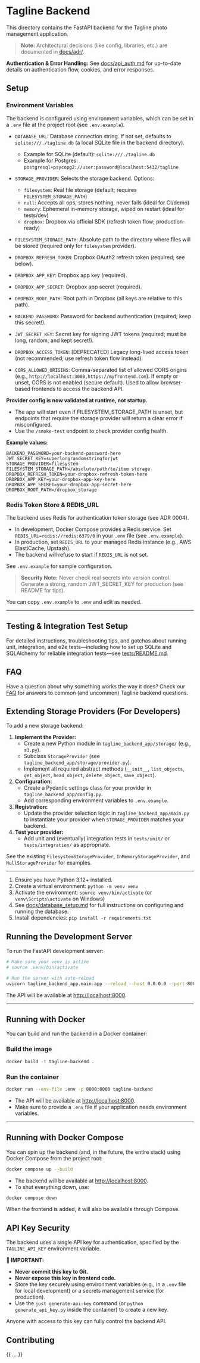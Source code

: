 # Tagline Backend

This directory contains the FastAPI backend for the Tagline photo management application.

> **Note:** Architectural decisions (like config, libraries, etc.) are documented in [docs/adr/](docs/adr/).

**Authentication & Error Handling:**
See [docs/api_auth.md](docs/api_auth.md) for up-to-date details on authentication flow, cookies, and error responses.

## Setup

### Environment Variables

The backend is configured using environment variables, which can be set in a `.env` file at the project root (see `.env.example`).

- `DATABASE_URL`: Database connection string. If not set, defaults to `sqlite:///./tagline.db` (a local SQLite file in the backend directory).
    - Example for SQLite (default): `sqlite:///./tagline.db`
    - Example for Postgres: `postgresql+psycopg2://user:password@localhost:5432/tagline`

- `STORAGE_PROVIDER`: Selects the storage backend. Options:
    - `filesystem`: Real file storage (default; requires `FILESYSTEM_STORAGE_PATH`)
    - `null`: Accepts all ops, stores nothing, never fails (ideal for CI/demo)
    - `memory`: Ephemeral in-memory storage, wiped on restart (ideal for tests/dev)
    - `dropbox`: Dropbox via official SDK (refresh token flow; production-ready)

- `FILESYSTEM_STORAGE_PATH`: Absolute path to the directory where files will be stored (required only for `filesystem` provider).
- `DROPBOX_REFRESH_TOKEN`: Dropbox OAuth2 refresh token (required; see below).
- `DROPBOX_APP_KEY`: Dropbox app key (required).
- `DROPBOX_APP_SECRET`: Dropbox app secret (required).
- `DROPBOX_ROOT_PATH`: Root path in Dropbox (all keys are relative to this path).
- `BACKEND_PASSWORD`: Password for backend authentication (required; keep this secret!).
- `JWT_SECRET_KEY`: Secret key for signing JWT tokens (required; must be long, random, and kept secret!).
- `DROPBOX_ACCESS_TOKEN`: [DEPRECATED] Legacy long-lived access token (not recommended; use refresh token flow instead).
- `CORS_ALLOWED_ORIGINS`: Comma-separated list of allowed CORS origins (e.g., `http://localhost:3000,https://myfrontend.com`). If empty or unset, CORS is not enabled (secure default). Used to allow browser-based frontends to access the backend API.

**Provider config is now validated at runtime, not startup.**
- The app will start even if FILESYSTEM_STORAGE_PATH is unset, but endpoints that require the storage provider will return a clear error if misconfigured.
- Use the `/smoke-test` endpoint to check provider config health.

**Example values:**
```env
BACKEND_PASSWORD=your-backend-password-here
JWT_SECRET_KEY=superlongrandomstringforjwt
STORAGE_PROVIDER=filesystem
FILESYSTEM_STORAGE_PATH=/absolute/path/to/item storage
DROPBOX_REFRESH_TOKEN=your-dropbox-refresh-token-here
DROPBOX_APP_KEY=your-dropbox-app-key-here
DROPBOX_APP_SECRET=your-dropbox-app-secret-here
DROPBOX_ROOT_PATH=/dropbox_storage
```

### Redis Token Store & REDIS_URL

The backend uses Redis for authentication token storage (see ADR 0004).

- In development, Docker Compose provides a Redis service. Set `REDIS_URL=redis://redis:6379/0` in your `.env` file (see `.env.example`).
- In production, set `REDIS_URL` to your managed Redis instance (e.g., AWS ElastiCache, Upstash).
- The backend will refuse to start if `REDIS_URL` is not set.

See `.env.example` for sample configuration.

> **Security Note:** Never check real secrets into version control. Generate a strong, random JWT_SECRET_KEY for production (see README for tips).

You can copy `.env.example` to `.env` and edit as needed.

---

## Testing & Integration Test Setup

For detailed instructions, troubleshooting tips, and gotchas about running unit, integration, and e2e tests—including how to set up SQLite and SQLAlchemy for reliable integration tests—see [tests/README.md](tests/README.md).

## FAQ

Have a question about why something works the way it does? Check our [FAQ](docs/FAQ.md) for answers to common (and uncommon) Tagline backend questions.

## Extending Storage Providers (For Developers)

To add a new storage backend:

1. **Implement the Provider:**
   - Create a new Python module in `tagline_backend_app/storage/` (e.g., `s3.py`).
   - Subclass `StorageProvider` (see `tagline_backend_app/storage/provider.py`).
   - Implement all required abstract methods (`__init__`, `list_objects`, `get_object`, `head_object`, `delete_object`, `save_object`).
2. **Configuration:**
   - Create a Pydantic settings class for your provider in `tagline_backend_app/config.py`.
   - Add corresponding environment variables to `.env.example`.
3. **Registration:**
   - Update the provider selection logic in `tagline_backend_app/main.py` to instantiate your provider when `STORAGE_PROVIDER` matches your backend.
4. **Test your provider:**
   - Add unit and (eventually) integration tests in `tests/unit/` or `tests/integration/` as appropriate.

See the existing `FilesystemStorageProvider`, `InMemoryStorageProvider`, and `NullStorageProvider` for examples.

---

1.  Ensure you have Python 3.12+ installed.
2.  Create a virtual environment: `python -m venv venv`
3.  Activate the environment: `source venv/bin/activate` (or `venv\Scripts\activate` on Windows)
4.  See [docs/database_setup.md](docs/database_setup.md) for full instructions on configuring and running the database.
5.  Install dependencies: `pip install -r requirements.txt`

## Running the Development Server

To run the FastAPI development server:

```bash
# Make sure your venv is active
# source .venv/bin/activate

# Run the server with auto-reload
uvicorn tagline_backend_app.main:app --reload --host 0.0.0.0 --port 8000
```

The API will be available at [http://localhost:8000](http://localhost:8000).

---

## Running with Docker

You can build and run the backend in a Docker container:

### Build the image

```bash
docker build -t tagline-backend .
```

### Run the container

```bash
docker run --env-file .env -p 8000:8000 tagline-backend
```

- The API will be available at [http://localhost:8000](http://localhost:8000).
- Make sure to provide a `.env` file if your application needs environment variables.

---

## Running with Docker Compose

You can spin up the backend (and, in the future, the entire stack) using Docker Compose from the project root:

```bash
docker compose up --build
```

- The backend will be available at [http://localhost:8000](http://localhost:8000).
- To shut everything down, use:

```bash
docker compose down
```

When the frontend is added, it will also be available through Compose.

## API Key Security

The backend uses a single API key for authentication, specified by the `TAGLINE_API_KEY` environment variable.

**🚨 IMPORTANT:**

*   **Never commit this key to Git.**
*   **Never expose this key in frontend code.**
*   Store the key securely using environment variables (e.g., in a `.env` file for local development) or a secrets management service (for production).
*   Use the `just generate-api-key` command (or `python generate_api_key.py` inside the container) to create a new key.

Anyone with access to this key can fully control the backend API.

## Contributing

{{ ... }}
